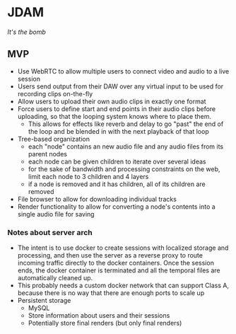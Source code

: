 # JDAM

_It's the bomb_

## MVP

* Use WebRTC to allow multiple users to connect video and audio to a live
  session
* Users send output from their DAW over any virtual input to be used for
  recording clips on-the-fly
* Allow users to upload their own audio clips in exactly one format 
* Force users to define start and end points in their audio clips before
  uploading, so that the looping system knows where to place them.
  - This allows for effects like reverb and delay to go "past" the end of the
    loop and be blended in with the next playback of that loop
* Tree-based organization
  - each "node" contains an new audio file and any audio files from its parent
    nodes
  - each node can be given children to iterate over several ideas
  - for the sake of bandwidth and processing constraints on the web, limit each
    node to 3 children and 4 layers
  - if a node is removed and it has children, all of its children are removed
* File browser to allow for downloading individual tracks
* Render functionality to allow for converting a node's contents into a single
  audio file for saving

### Notes about server arch

* The intent is to use docker to create sessions with localized storage and
  processing, and then use the server as a reverse proxy to route incoming
  traffic directly to the docker containers. Once the session ends, the docker
  container is terminated and all the temporal files are automatically cleaned
  up.
* This probably needs a custom docker network that can support Class A, because
  there is no way that there are enough ports to scale up
* Persistent storage
  - MySQL
  - Store information about users and their sessions
  - Potentially store final renders (but only final renders)
